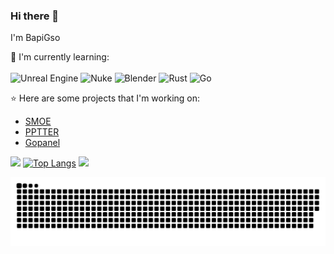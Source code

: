 ### Hi there 👋

I'm BapiGso

:page_with_curl: I'm currently learning:
<br><br>
![Unreal Engine](https://img.shields.io/badge/UE5-%230E1128.svg?style=for-the-badge&logo=unrealengine)
![Nuke](https://img.shields.io/badge/Nuke-%230E1128.svg?style=for-the-badge&logo=nuke)
![Blender](https://img.shields.io/badge/Blender-%23CCC.svg?style=for-the-badge&logo=blender)
![Rust](https://img.shields.io/badge/rust-%23CCC.svg?style=for-the-badge&logo=rust&logoColor=black)
![Go](https://img.shields.io/badge/go-%2300ADD8.svg?style=for-the-badge&logo=go&logoColor=white)

:star: Here are some projects that I'm working on:
- [SMOE](https://smoe.cc/)
- [PPTTER](https://pptter.onrender.com/)
- [Gopanel](https://[2600:1900:4031:c5::]:8443/admin/monitor)


![](https://bad-apple-github-readme.vercel.app/api?show_bg=1&username=BapiGso)
[![Top Langs](https://bad-apple-github-readme.vercel.app/api/top-langs/?show_bg=1&username=BapiGso&layout=compact&card_width=445)](https://github.com/anuraghazra/github-readme-stats)
![](https://github-profile-trophy.vercel.app/?username=BapiGso&row=1&column=5)

![light](https://raw.githubusercontent.com/BapiGso/BapiGso/output/github-contribution-grid-snake.svg)
<br>


